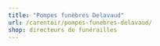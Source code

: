 ```yaml
---
title: "Pompes funèbres Delavaud"
url: /carentoir/pompes-funebres-delavaud/
shop: directeurs de funérailles
---
```

